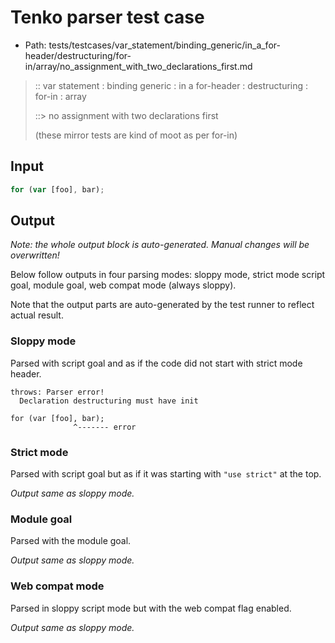 # Tenko parser test case

- Path: tests/testcases/var_statement/binding_generic/in_a_for-header/destructuring/for-in/array/no_assignment_with_two_declarations_first.md

> :: var statement : binding generic : in a for-header : destructuring : for-in : array
>
> ::> no assignment with two declarations first
>
> (these mirror tests are kind of moot as per for-in)

## Input

`````js
for (var [foo], bar);
`````

## Output

_Note: the whole output block is auto-generated. Manual changes will be overwritten!_

Below follow outputs in four parsing modes: sloppy mode, strict mode script goal, module goal, web compat mode (always sloppy).

Note that the output parts are auto-generated by the test runner to reflect actual result.

### Sloppy mode

Parsed with script goal and as if the code did not start with strict mode header.

`````
throws: Parser error!
  Declaration destructuring must have init

for (var [foo], bar);
              ^------- error
`````

### Strict mode

Parsed with script goal but as if it was starting with `"use strict"` at the top.

_Output same as sloppy mode._

### Module goal

Parsed with the module goal.

_Output same as sloppy mode._

### Web compat mode

Parsed in sloppy script mode but with the web compat flag enabled.

_Output same as sloppy mode._
